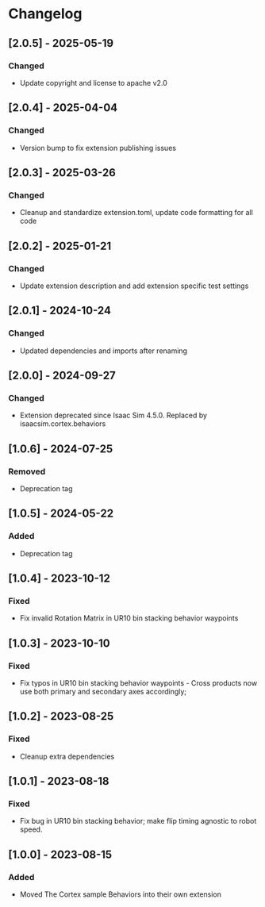 # Changelog
## [2.0.5] - 2025-05-19
### Changed
- Update copyright and license to apache v2.0

## [2.0.4] - 2025-04-04
### Changed
- Version bump to fix extension publishing issues

## [2.0.3] - 2025-03-26
### Changed
- Cleanup and standardize extension.toml, update code formatting for all code

## [2.0.2] - 2025-01-21
### Changed
- Update extension description and add extension specific test settings

## [2.0.1] - 2024-10-24
### Changed
- Updated dependencies and imports after renaming

## [2.0.0] - 2024-09-27
### Changed
- Extension deprecated since Isaac Sim 4.5.0. Replaced by isaacsim.cortex.behaviors

## [1.0.6] - 2024-07-25
### Removed
- Deprecation tag

## [1.0.5] - 2024-05-22
### Added
- Deprecation tag

## [1.0.4] - 2023-10-12
### Fixed
- Fix invalid Rotation Matrix in UR10 bin stacking behavior waypoints

## [1.0.3] - 2023-10-10
### Fixed
- Fix typos in UR10 bin stacking behavior waypoints - Cross products now use both primary and secondary axes accordingly;

## [1.0.2] - 2023-08-25
### Fixed
- Cleanup extra dependencies

## [1.0.1] - 2023-08-18
### Fixed
- Fix bug in UR10 bin stacking behavior; make flip timing agnostic to robot speed.

## [1.0.0] - 2023-08-15
### Added
- Moved The Cortex sample Behaviors into their own extension
